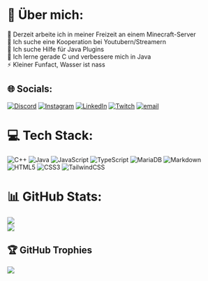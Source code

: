 # 💫 Über mich:
🔭 Derzeit arbeite ich in meiner Freizeit an einem Minecraft-Server<br>
👯 Ich suche eine Kooperation bei Youtubern/Streamern<br>
🤝 Ich suche Hilfe für Java Plugins<br>
🌱 Ich lerne gerade C und verbessere mich in Java<br>
⚡ Kleiner Funfact, Wasser ist nass


## 🌐 Socials:
[![Discord](https://img.shields.io/badge/Discord-%237289DA.svg?logo=discord&logoColor=white)](https://discord.gg/VtmfxTqurS) [![Instagram](https://img.shields.io/badge/Instagram-%23E4405F.svg?logo=Instagram&logoColor=white)](https://instagram.com/Leon_shl_) [![LinkedIn](https://img.shields.io/badge/LinkedIn-%230077B5.svg?logo=linkedin&logoColor=white)](https://linkedin.com/in/leon-sahl-977995334) [![Twitch](https://img.shields.io/badge/Twitch-%239146FF.svg?logo=Twitch&logoColor=white)](https://twitch.tv/ShadowStrikeYT) [![email](https://img.shields.io/badge/Email-D14836?logo=gmail&logoColor=white)](mailto:admin@vynora.de) 

# 💻 Tech Stack:
![C++](https://img.shields.io/badge/c++-%2300599C.svg?style=for-the-badge&logo=c%2B%2B&logoColor=white) ![Java](https://img.shields.io/badge/java-%23ED8B00.svg?style=for-the-badge&logo=openjdk&logoColor=white) ![JavaScript](https://img.shields.io/badge/javascript-%23323330.svg?style=for-the-badge&logo=javascript&logoColor=%23F7DF1E) ![TypeScript](https://img.shields.io/badge/typescript-%23007ACC.svg?style=for-the-badge&logo=typescript&logoColor=white) ![MariaDB](https://img.shields.io/badge/MariaDB-003545?style=for-the-badge&logo=mariadb&logoColor=white) ![Markdown](https://img.shields.io/badge/markdown-%23000000.svg?style=for-the-badge&logo=markdown&logoColor=white) ![HTML5](https://img.shields.io/badge/html5-%23E34F26.svg?style=for-the-badge&logo=html5&logoColor=white) ![CSS3](https://img.shields.io/badge/css3-%231572B6.svg?style=for-the-badge&logo=css3&logoColor=white) ![TailwindCSS](https://img.shields.io/badge/tailwindcss-%2338B2AC.svg?style=for-the-badge&logo=tailwind-css&logoColor=white) 
# 📊 GitHub Stats:
![](https://nirzak-streak-stats.vercel.app/?user=ShadowStrikeTwitch&theme=blueberry&hide_border=false)<br/>
![](https://github-readme-stats.vercel.app/api/top-langs/?username=ShadowStrikeTwitch&theme=blueberry&hide_border=false&include_all_commits=true&count_private=false&layout=compact)

## 🏆 GitHub Trophies
![](https://github-profile-trophy.vercel.app/?username=ShadowStrikeTwitch&theme=dark&no-frame=true&no-bg=false&margin-w=4)
